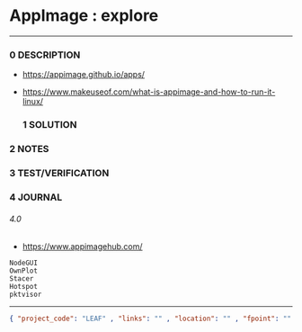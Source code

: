# AppImage : explore

--------------------------------

### 0 DESCRIPTION

- https://appimage.github.io/apps/

- https://www.makeuseof.com/what-is-appimage-and-how-to-run-it-linux/
  
  ### 1 SOLUTION

### 2 NOTES

### 3 TEST/VERIFICATION

### 4 JOURNAL

###### 4.0

- https://www.appimagehub.com/

```
NodeGUI
OwnPlot
Stacer
Hotspot
pktvisor
```

--------------------------------

```json
{ "project_code": "LEAF" , "links": "" , "location": "" , "fpoint": "" }
```
